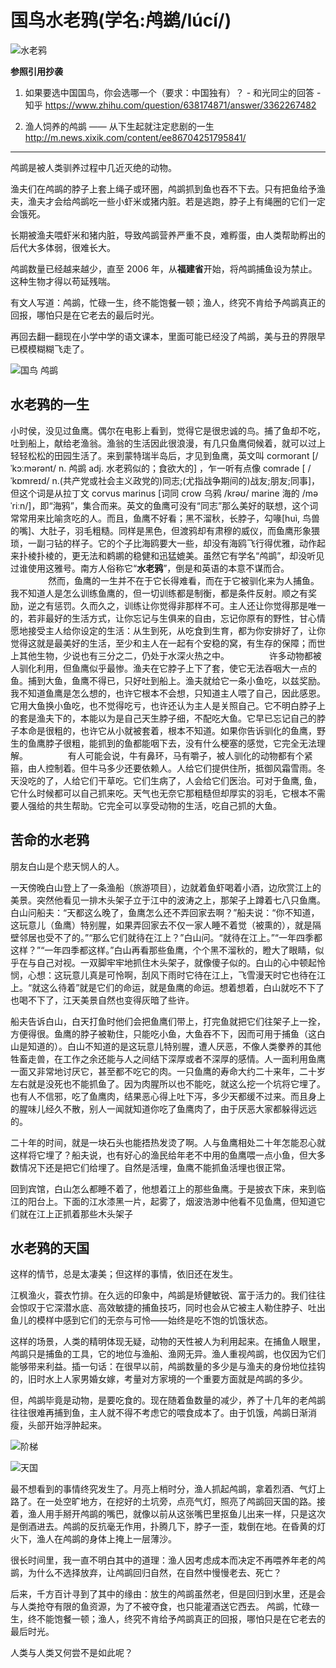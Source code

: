 # 国鸟水老鸦(学名:鸬鹚/lúcí/)

![水老鸦](resource/水老鸦.webp)

**参照引用抄袭**

1. 如果要选中国国鸟，你会选哪一个（要求：中国独有）？ - 和光同尘的回答 - 知乎
https://www.zhihu.com/question/638174871/answer/3362267482

2. 渔人饲养的鸬鹚 —— 从下生起就注定悲剧的一生 http://m.news.xixik.com/content/ee86704251795841/

***

鸬鹚是被人类驯养过程中几近灭绝的动物。

渔夫们在鸬鹚的脖子上套上绳子或环圈，鸬鹚抓到鱼也吞不下去。只有把鱼给予渔夫，渔夫才会给鸬鹚吃一些小虾米或猪内脏。若是逃跑，脖子上有绳圈的它们一定会饿死。

长期被渔夫喂虾米和猪内脏，导致鸬鹚营养严重不良，难孵蛋，由人类帮助孵出的后代大多体弱，很难长大。

鸬鹚数量已经越来越少，直至 2006 年，从**福建省**开始，将鸬鹚捕鱼设为禁止。这种生物才得以苟延残喘。

有文人写道：鸬鹚，忙碌一生，终不能饱餐一顿；渔人，终究不肯给予鸬鹚真正的回报，哪怕只是在它老去的最后时光。

再回去翻一翻现在小学中学的语文课本，里面可能已经没了鸬鹚，美与丑的界限早已模模糊糊飞走了。

![国鸟 鸬鹚](resource/xixik_01.jpg)

## 水老鸦的一生

小时侯，没见过鱼鹰。偶尔在电影上看到，觉得它是很忠诚的鸟。捕了鱼却不吃，吐到船上，献给老渔翁。渔翁的生活因此很浪漫，有几只鱼鹰伺候着，就可以过上轻轻松松的田园生活了。来到蒙特瑞半岛后，才见到鱼鹰，英文叫 cormorant [/ˈkɔːmərənt/ n. 鸬鹚 adj. 水老鸦似的；食欲大的] ，乍一听有点像 comrade [ /ˈkɒmreɪd/ n.(共产党或社会主义政党的)同志;(尤指战争期间的)战友;朋友;同事]，但这个词是从拉丁文 corvus marinus [词同 crow 乌鸦 /krəʊ/ marine 海的 /məˈriːn/]，即“海鸦”，集合而来。英文的鱼鹰可没有“同志”那么美好的联想，这个词常常用来比喻贪吃的人。而且，鱼鹰不好看；黑不溜秋，长脖子，勾喙[huì, 鸟兽的嘴]、大肚子，羽毛粗糙。同样是黑色，但渡鸦却有肃穆的威仪，而鱼鹰形象猥琐，一副刁钻的样子。它的个子比海鸥要大一些，却没有海鸥飞行得优雅，动作起来扑棱扑棱的，更无法和鹈鹕的稳健和迅猛媲美。虽然它有学名“鸬鹚”，却没听见过谁使用这雅号。南方人俗称它“**水老鸦**”，倒是和英语的本意不谋而合。
　　
　　然而，鱼鹰的一生并不在于它长得难看，而在于它被驯化来为人捕鱼。我不知道人是怎么训练鱼鹰的，但一切训练都是制衡，都是条件反射。顺之有奖励，逆之有惩罚。久而久之，训练让你觉得非那样不可。主人还让你觉得那是唯一的，若非最好的生活方式，让你忘记与生俱来的自由，忘记你原有的野性，甘心情愿地接受主人给你设定的生活：从生到死，从吃食到生育，都为你安排好了，让你觉得这就是最美好的生活，至少和主人在一起有个安稳的窝，有生存的保障；而世上其他生物，少说也有三分之二，仍处于水深火热之中。
　　
　　许多动物都被人驯化利用，但鱼鹰似乎最惨。渔夫在它脖子上下了套，使它无法吞咽大一点的鱼。捕到大鱼，鱼鹰不得已，只好吐到船上。渔夫就给它一条小鱼吃，以兹奖励。我不知道鱼鹰是怎么想的，也许它根本不会想，只知道主人喂了自己，因此感恩。它用大鱼换小鱼吃，也不觉得吃亏，也许还认为主人是关照自己。它不明白脖子上的套是渔夫下的，本能以为是自己天生脖子细，不配吃大鱼。它早已忘记自己的脖子本命是很粗的，也许它从小就被套着，根本不知道。如果你告诉驯化的鱼鹰，野生的鱼鹰脖子很粗，能抓到的鱼都能咽下去，没有什么梗塞的感觉，它完全无法理解。
　　
　　有人可能会说，牛有鼻环，马有嚼子，被人驯化的动物都有个紧箍，由人控制着。但牛马多少还要依赖人。人给它们提供住所，抵御风霜雪雨。冬天没吃的了，人给它们干草吃。它们生病了，人会给它们医治。可对于鱼鹰, 鱼，它什么时候都可以自己抓来吃。天气也无奈它那粗糙但却厚实的羽毛，它根本不需要人强给的共生帮助。它完全可以享受动物的生活，吃自己抓的大鱼。

## 苦命的水老鸦

朋友白山是个悲天悯人的人。

一天傍晚白山登上了一条渔船（旅游项目），边就着鱼虾喝着小酒，边欣赏江上的美景。突然他看见一排木头架子立于江中的波涛之上，那架子上蹲着七八只鱼鹰。白山问船夫：“天都这么晚了，鱼鹰怎么还不弄回家去啊？”船夫说：“你不知道，这玩意儿（鱼鹰）特别腥，如果弄回家去不仅一家人睡不着觉（被熏的），就是隔壁邻居也受不了的。”“那么它们就待在江上？”白山问。“就待在江上。”“一年四季都这样？”“一年四季都这样。”白山再看那些鱼鹰，个个黑不溜秋的，瞪大了眼睛，似乎在与自己对视。一双脚牢牢地抓住木头架子，就像傻子似的。白山的心中顿起怜悯，心想：这玩意儿真是可怜啊，刮风下雨时它待在江上，飞雪漫天时它也待在江上。“就这么待着”就是它们的命运，就是鱼鹰的命运。想着想着，白山就吃不下了也喝不下了，江天美景自然也变得灰暗了些许。

船夫告诉白山，白天打鱼时他们会把鱼鹰们带上，打完鱼就把它们往架子上一拴，方便得很。鱼鹰的脖子被勒住，只能吃小鱼，大鱼吞不下，因而可用于捕鱼（这白山是知道的）。白山不知道的是这玩意儿特别腥，遭人厌恶，不像人类豢养的其他牲畜走兽，在工作之余还能与人之间结下深厚或者不深厚的感情。人一面利用鱼鹰一面又非常地讨厌它，甚至都不吃它的肉。一只鱼鹰的寿命大约二十来年，二十岁左右就是没死也不能抓鱼了。因为肉腥所以也不能吃，就这么挖一个坑将它埋了。也有人不信邪，吃了鱼鹰肉，结果恶心得上吐下泻，多少天都缓不过来。而且身上的腥味儿经久不散，别人一闻就知道你吃了鱼鹰肉了，由于厌恶大家都躲得远远的。

二十年的时间，就是一块石头也能捂热发烫了啊。人与鱼鹰相处二十年怎能忍心就这样将它埋了？船夫说，也有好心的渔民给年老不中用的鱼鹰喂一点小鱼，但大多数情况下还是把它们给埋了。自然是活埋，鱼鹰不能抓鱼活埋也很正常。

回到宾馆，白山怎么都睡不着了，他想着江上的那些鱼鹰。于是披衣下床，来到临江的阳台上。下面的江水漆黑一片，起雾了，烟波浩渺中他看不见鱼鹰，但知道它们就在江上正抓着那些木头架子　　

## 水老鸦的天国

这样的情节，总是太凄美；但这样的事情，依旧还在发生。

江枫渔火，蓑衣竹排。在久远的印象中，鸬鹚是矫健敏锐、富于活力的。我们往往会惊叹于它深潜水底、高效敏捷的捕鱼技巧，同时也会从它被主人勒住脖子、吐出鱼儿的模样中感到它们的无奈与可怜——始终是吃不饱的饥饿状态。

这样的场景，人类的精明体现无疑，动物的天性被人为利用起来。在捕鱼人眼里，鸬鹚只是捕鱼的工具，它的地位与渔船、渔网无异。渔人重视鸬鹚，也仅因为它们能够带来利益。插一句话：在很早以前，鸬鹚数量的多少是与渔夫的身份地位挂钩的，旧时水上人家男婚女嫁，考量对方家境的一个重要方面就是鸬鹚的多少。

但，鸬鹚毕竟是动物，是要吃食的。现在随着鱼数量的减少，养了十几年的老鸬鹚往往很难再捕到鱼，主人就不得不考虑它的喂食成本了。由于饥饿，鸬鹚日渐消瘦，头部开始浮肿起来。

![阶梯](resource/xixik_31.jpg)

![天国](resource/xixik_32.jpg)

最不想看到的事情终究发生了。月亮上梢时分，渔人抓起鸬鹚，拿着烈酒、气灯上路了。在一处空旷地方，在挖好的土坑旁，点亮气灯，照亮了鸬鹚回天国的路。接着，渔人用手掰开鸬鹚的嘴巴，就像以前从这张嘴巴里抠鱼儿出来一样，只是这次是倒酒进去。鸬鹚的反抗毫无作用，扑腾几下，脖子一歪，栽倒在地。在昏黄的灯火下，渔人在鸬鹚的身体上掩上一层薄沙。

很长时间里，我一直不明白其中的道理：渔人因考虑成本而决定不再喂养年老的鸬鹚，为什么不选择放弃，让鸬鹚回归自然，在自然中慢慢老去、死亡？

后来，千方百计寻到了其中的缘由：放生的鸬鹚虽然老，但是回归到水里，还是会与人类抢夺有限的鱼资源，为了不被夺食，也只能灌酒送它西去。
鸬鹚，忙碌一生，终不能饱餐一顿；渔人，终究不肯给予鸬鹚真正的回报，哪怕只是在它老去的最后时光。

人类与人类又何尝不是如此呢？
